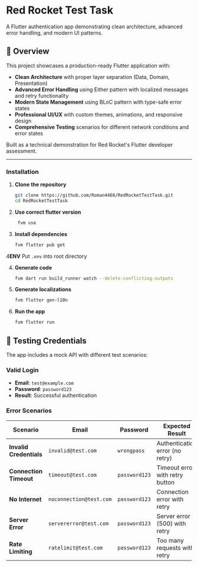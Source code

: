# Red Rocket Test Task

A Flutter authentication app demonstrating clean architecture, advanced error handling, and modern UI patterns.

## 📱 Overview

This project showcases a production-ready Flutter application with:
- **Clean Architecture** with proper layer separation (Data, Domain, Presentation)
- **Advanced Error Handling** using Either pattern with localized messages and retry functionality
- **Modern State Management** using BLoC pattern with type-safe error states
- **Professional UI/UX** with custom themes, animations, and responsive design
- **Comprehensive Testing** scenarios for different network conditions and error states

Built as a technical demonstration for Red Rocket's Flutter developer assessment.

---

### Installation

1. **Clone the repository**
   ```bash
   git clone https://github.com/Roman4466/RedRocketTestTask.git
   cd RedRocketTestTask
   ```

2. **Use correct flutter version**
   ```bash
    fvm use
   ```

3. **Install dependencies**
   ```bash
   fvm flutter pub get
   ```
   
4**ENV**
   Put `.env` into root directory

4. **Generate code**
   ```bash
   fvm dart run build_runner watch --delete-conflicting-outputs
   ```

5. **Generate localizations**
   ```bash
   fvm flutter gen-l10n
   ```

6. **Run the app**
   ```bash
   fvm flutter run
   ```

## 🧪 Testing Credentials

The app includes a mock API with different test scenarios:

### **Valid Login**
- **Email**: `test@example.com`
- **Password**: `password123`
- **Result**: Successful authentication

### **Error Scenarios**

| Scenario | Email | Password | Expected Result |
|----------|-------|----------|-----------------|
| **Invalid Credentials** | `invalid@test.com` | `wrongpass` | Authentication error (no retry) |
| **Connection Timeout** | `timeout@test.com` | `password123` | Timeout error with retry button |
| **No Internet** | `noconnection@test.com` | `password123` | Connection error with retry |
| **Server Error** | `servererror@test.com` | `password123` | Server error (500) with retry |
| **Rate Limiting** | `ratelimit@test.com` | `password123` | Too many requests with retry |
